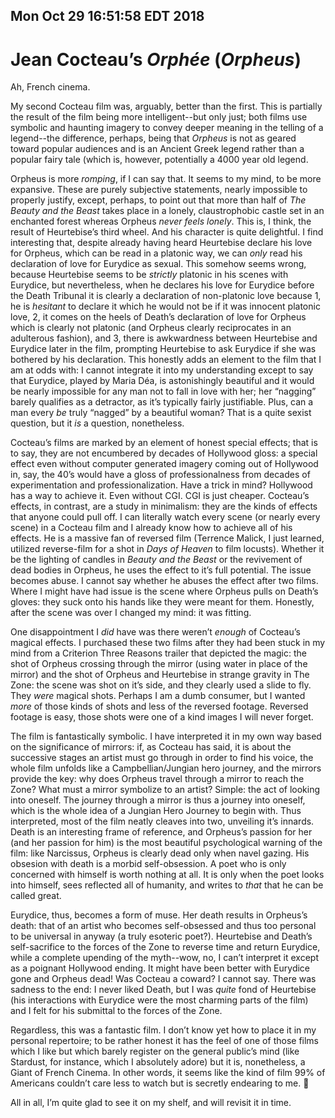 Mon Oct 29 16:51:58 EDT 2018
----------------------------
Jean Cocteau’s _Orphée_ (_Orpheus_)
===================================

Ah, French cinema.

My second Cocteau film was, arguably, better than the first. This is partially
the result of the film being more intelligent--but only just; both films use
symbolic and haunting imagery to convey deeper meaning in the telling of a
legend--the difference, perhaps, being that _Orpheus_ is not as geared toward
popular audiences and is an Ancient Greek legend rather than a popular fairy
tale (which is, however, potentially a 4000 year old legend.

Orpheus is more _romping_, if I can say that. It seems to my mind, to be more
expansive. These are purely subjective statements, nearly impossible to properly
justify, except, perhaps, to point out that more than half of _The Beauty and
the Beast_ takes place in a lonely, claustrophobic castle set in an enchanted
forest whereas Orpheus _never feels lonely_. This is, I think, the result of
Heurtebise’s third wheel. And his character is quite delightful. I find
interesting that, despite already having heard Heurtebise declare his love for
Orpheus, which can be read in a platonic way, we can _only_ read his declaration
of love for Eurydice as sexual. This somehow seems wrong, because Heurtebise
seems to be _strictly_ platonic in his scenes with Eurydice, but nevertheless,
when he declares his love for Eurydice before the Death Tribunal it is clearly a
declaration of non-platonic love because 1, he is _hesitant_ to declare it which
he would not be if it was innocent platonic love, 2, it comes on the heels of
Death’s declaration of love for Orpheus which is clearly not platonic (and
Orpheus clearly reciprocates in an adulterous fashion), and 3, there is
awkwardness between Heurtebise and Eurydice later in the film, prompting
Heurtebise to ask Eurydice if she was bothered by his declaration. This honestly
adds an element to the film that I am at odds with: I cannot integrate it into
my understanding except to say that Eurydice, played by Maria Déa, is
astonishingly beautiful and it would be nearly impossible for any man not to
fall in love with her; her “nagging” barely qualifies as a detractor, as it’s
typically fairly justifiable. Plus, can a man every _be_ truly “nagged” by a
beautiful woman? That is a quite sexist question, but it _is_ a question,
nonetheless.

Cocteau’s films are marked by an element of honest special effects; that is to
say, they are not encumbered by decades of Hollywood gloss: a special effect
even without computer generated imagery coming out of Hollywood in, say, the
40’s would have a gloss of professionalness from decades of experimentation and
professionalization. Have a trick in mind? Hollywood has a way to achieve it.
Even without CGI. CGI is just cheaper. Cocteau’s effects, in contrast, are a
study in minimalism: they are the kinds of effects that anyone could pull off. I
can literally watch every scene (or nearly every scene) in a Cocteau film and I
already know how to achieve all of his effects. He is a massive fan of reversed
film (Terrence Malick, I just learned, utilized reverse-film for a shot in _Days
of Heaven_ to film locusts). Whether it be the lighting of candles in _Beauty
and the Beast_ or the revivement of dead bodies in Orpheus, he uses the effect
to it’s full potential. The issue becomes abuse. I cannot say whether he abuses
the effect after two films. Where I might have had issue is the scene where
Orpheus pulls on Death’s gloves: they suck onto his hands like they were meant
for them. Honestly, after the scene was over I changed my mind: it was fitting.

One disappointment I _did_ have was there weren’t _enough_ of Cocteau’s magical
effects. I purchased these two films after they had been stuck in my mind from a
Criterion Three Reasons trailer that depicted the magic: the shot of Orpheus
crossing through the mirror (using water in place of the mirror) and the shot of
Orpheus and Heurtebise in strange gravity in The Zone: the scene was shot on
it’s side, and they clearly used a slide to fly. They _were_ magical shots.
Perhaps I am a dumb consumer, but I wanted _more_ of those kinds of shots and
less of the reversed footage. Reversed footage is easy, those shots were one of
a kind images I will never forget.

The film is fantastically symbolic. I have interpreted it in my own way based on
the significance of mirrors: if, as Cocteau has said, it is about the successive
stages an artist must go through in order to find his voice, the whole film
unfolds like a Campbellian/Jungian hero journey, and the mirrors provide the
key: why does Orpheus travel through a mirror to reach the Zone? What must a
mirror symbolize to an artist? Simple: the act of looking into oneself. The
journey through a mirror is thus a journey into oneself, which is the whole idea
of a Jungian Hero Journey to begin with. Thus interpreted, most of the film
neatly cleaves into two, unveiling it’s innards. Death is an interesting frame
of reference, and Orpheus’s passion for her (and her passion for him) is the
most beautiful psychological warning of the film: like Narcissus, Orpheus is
clearly dead only when navel gazing. His obsesion with death is a morbid
self-obsession. A poet who is only concerned with himself is worth nothing at
all. It is only when the poet looks into himself, sees reflected all of
humanity, and writes to _that_ that he can be called great.

Eurydice, thus, becomes a form of muse. Her death results in Orpheus’s death:
that of an artist who becomes self-obsessed and thus too personal to be
universal in anyway (a truly esoteric poet?). Heurtebise and Death’s
self-sacrifice to the forces of the Zone to reverse time and return Eurydice,
while a complete upending of the myth--wow, no, I can’t interpret it except as a
poignant Hollywood ending. It might have been better with Eurydice gone and
Orpheus dead! Was Cocteau a coward? I cannot say. There was sadness to the end:
I never liked Death, but I was _quite_ fond of Heurtebise (his interactions with
Eurydice were the most charming parts of the film) and I felt for his submittal
to the forces of the Zone.

Regardless, this was a fantastic film. I don’t know yet how to place it in my
personal repertoire; to be rather honest it has the feel of one of those films
which I like but which barely register on the general public’s mind (like
Stardust, for instance, which I absolutely adore) but it is, nonetheless, a
Giant of French Cinema. In other words, it seems like the kind of film 99% of
Americans couldn’t care less to watch but is secretly endearing to me. :shrug:

All in all, I’m quite glad to see it on my shelf, and will revisit it in time.
